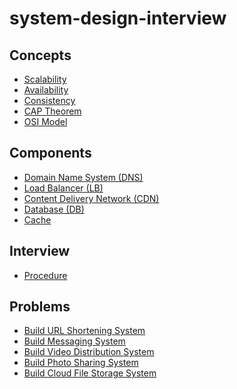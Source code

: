 # system-design-interview

## Concepts
- [Scalability]()
- [Availability](concepts/Scalability.md)
- [Consistency]()
- [CAP Theorem](concepts/CAP_Theorem.md)
- [OSI Model](concepts/OSI_Model.md)

## Components
- [Domain Name System (DNS)](components/Domain_Name_System.md)
- [Load Balancer (LB)](components/Load_Balancer.md)
- [Content Delivery Network (CDN)](components/Content_Delivery_Network.md)
- [Database (DB)](components/Database.md)
- [Cache](components/Cache.md)

## Interview
- [Procedure](interview/Procedure.md)

## Problems
- [Build URL Shortening System](problems/Build_URL_Shortening_System.md)
- [Build Messaging System](problems/Build_Messaging_System.md)
- [Build Video Distribution System](problems/Build_Video_Distribution_System.md)
- [Build Photo Sharing System](problems/Build_Photo_Sharing_System.md)
- [Build Cloud File Storage System](https://github.com/wuyichen24/system-design-interview/blob/main/problems/Build_Cloud_File_Storage_System.md)
